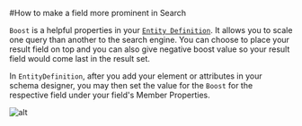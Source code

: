 ﻿#How to make a field more prominent in Search

`Boost` is a helpful properties in your [`Entity Definition`](EntityDefiniton.html). It allows you to scale one query than another to the search engine. You can choose to place your result field on top and you can also give negative boost value so your result field would come last in the result set.

In `EntityDefinition`, after you add your element or attributes in your schema designer, you may then set the value for the `Boost` for the respective field under your field's Member Properties.

![alt](http://i.imgur.com/yEfFau2.png)